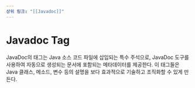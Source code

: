 ```yaml
---
상위 링크: "[[Javadoc]]"
---
```

# Javadoc Tag
JavaDoc의 태그는 Java 소스 코드 파일에 삽입되는 특수 주석으로, JavaDoc 도구를 사용하여 자동으로 생성되는 문서에 포함되는 메타데이터를 제공한다. 이 태그들은 Java 클래스, 메소드, 변수 등의 설명을 보다 효과적으로 기술하고 조직화할 수 있게 만든다. 